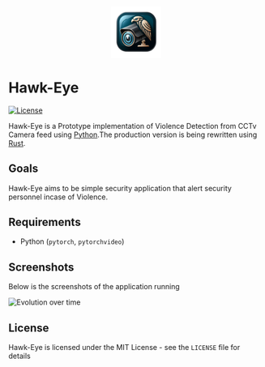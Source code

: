 
<div align="center">
  <img src="Hawk-Eye\logo.png" alt="Yazi logo" width="20%">
</div>

# Hawk-Eye


[![License](http://img.shields.io/badge/license-MIT-blue.svg)](https://github.com/natisitotaw/Hawk-Eye-/blob/main/LICENSE)



Hawk-Eye is a Prototype implementation of Violence Detection from CCTv Camera feed using [Python](https://www.python.org/).The production version is being rewritten using [Rust](http://www.rust-lang.org). 


## Goals

Hawk-Eye aims to be simple security application that alert security personnel incase of Violence.






## Requirements

- Python (`pytorch`, `pytorchvideo`)


## Screenshots
Below is the screenshots of the application running



![Evolution over time](https://github.com/uutils/coreutils-tracking/blob/main/gnu-results.png?raw=true)





## License

Hawk-Eye is licensed under the MIT License - see the `LICENSE` file for details

